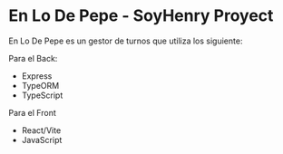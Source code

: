 # En Lo De Pepe - SoyHenry Proyect

En Lo De Pepe es un gestor de turnos que utiliza los siguiente:

Para el Back:

- Express
- TypeORM
- TypeScript

Para el Front

- React/Vite
- JavaScript
